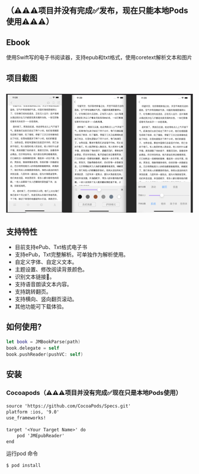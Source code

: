 ## （⚠️⚠️⚠️项目并没有完成✅发布，现在只能本地Pods使用⚠️⚠️⚠️）

## Ebook

使用Swift写的电子书阅读器，支持epub和txt格式，使用coretext解析文本和图片

## 项目截图

## ![001](./Images/001.png)

## 支持特性

-  目前支持ePub、Txt格式电子书
- 支持ePub，Txt完整解析。可单独作为解析使用。
-  自定义字体、自定义文本。
-  主题设置、修改阅读背景颜色。
-  识别文本链接🔗。
- 支持语音朗读文本内容。
-  支持跳转翻页。
-  支持横向、竖向翻页滚动。
- 其他功能可下载体验。

## 如何使用?

```swift
let book = JMBookParse(path)
book.delegate = self
book.pushReader(pushVC: self)
```

## 安装

### Cocoapods（⚠️⚠️⚠️项目并没有完成✅现在只是本地Pods使用）

```
source 'https://github.com/CocoaPods/Specs.git'
platform :ios, '9.0'
use_frameworks!

target '<Your Target Name>' do
    pod 'JMEpubReader'
end
```

运行pod 命令

```
$ pod install
```
